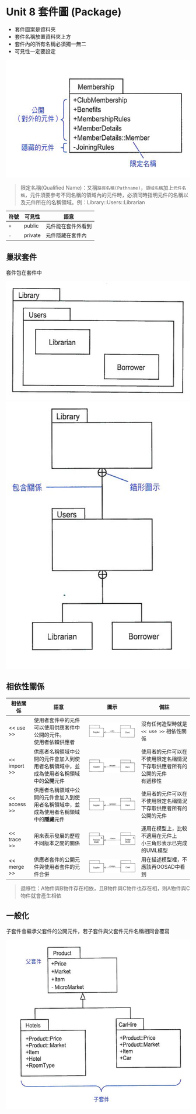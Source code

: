 # Unit 8 套件圖 (Package)

* 套件圖案是資料夾
* 套件名稱放置資料夾上方
* 套件內的所有名稱必須獨一無二
* 可見性一定要設定

![Package](images/Package_TopGround.PNG "Package")

> 限定名稱(Qualified Name)：又稱`路徑名稱(Pathname)`，`領域名稱`加上`元件名稱`，元件須要參考不同名稱的領域內的元件時，必須同時指明元件的名稱以及元件所在的名稱領域。例：Library::Users::Librarian

符號 | 可見性 | 語意
---------|----------|---------
 `+` | public | 元件能在套件外看到
 `-` | private | 元件隱藏在套件內

 ## 巢狀套件

 套件包在套件中

 ![NestedPackage](images/Package_NestedPackage.PNG "NestedPackage")
 ![NestedPackage](images/Package_NestedPackage2.PNG "NestedPackage")

 ## 相依性關係
 
相依關係 | 語意 | 圖示 | 備註
---------|----------|---------- | ----------
 << use >> | 使用者套件中的元件可以使用供應套件中公開的元件。<br>使用者依賴供應者 | ![use](images/Package_Dependency_USE.PNG "use") | 沒有任何造型時就是 `<< use >>` 相依性關係
 << import >> | 供應者名稱領域中公開的元件會加入到使用者名稱領域中，並成為使用者名稱領域中的**公開**元件 | ![import](images/Package_Dependency_IMPORT.PNG "import") | 使用者的元件可以在不使用限定名稱情況下存取供應者所有的公開的元件 <br> 有遞移性
 << access >> | 供應者名稱領域中公開的元件會加入到使用者名稱領域中，並成為使用者名稱領域中的**隱藏**元件 | ![access](images/Package_Dependency_ACCESS.PNG "access") | 使用者的元件可以在不使用限定名稱情況下存取供應者所有的公開的元件
 << trace >> | 用來表示發展的歷程不同版本之間的關係 | ![trace](images/Package_Dependency_TRACE.PNG "trace") | 運用在模型上，比較不適用在元件上 <br> 小三角形表示已完成的UML模型
 << merge >> | 供應者套件的公開元件與使用者套件的元件合併 | ![merge](images/Package_Dependency_MERGE.PNG "merge") | 用在描述模型裡，不應該再OOSAD中看到

 > 遞移性：A物件與B物件存在相依，且B物件與C物件也存在相，則A物件與C物件就會產生相依

 ## 一般化

 子套件會繼承父套件的公開元件，若子套件與父套件元件名稱相同會覆寫

 ![generization](images/Package_Generization.PNG "generization")